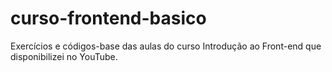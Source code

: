 # curso-frontend-basico
Exercícios e códigos-base das aulas do curso Introdução ao Front-end que disponibilizei no YouTube.
